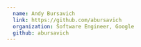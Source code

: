 ```yaml
---
  name: Andy Bursavich
  link: https://github.com/abursavich
  organization: Software Engineer, Google
  github: abursavich
---
```

